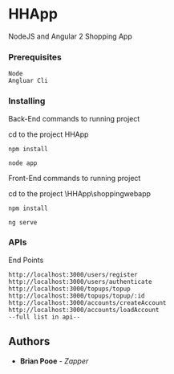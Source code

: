# HHApp
NodeJS and Angular 2 Shopping App

### Prerequisites

```
Node
Angluar Cli

```

### Installing

Back-End commands to running project

cd to the project HHApp

```
npm install

node app

```

Front-End commands to running project

cd to the project \HHApp\shoppingwebapp

```
npm install

ng serve

```

### APIs

End Points

```
http://localhost:3000/users/register
http://localhost:3000/users/authenticate
http://localhost:3000/topups/topup
http://localhost:3000/topups/topup/:id
http://localhost:3000/accounts/createAccount
http://localhost:3000/accounts/loadAccount
--full list in api--
```

## Authors

* **Brian Pooe** - *Zapper*

